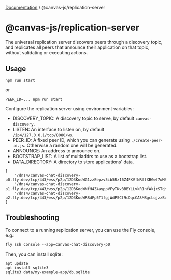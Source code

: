 [Documentation](../../index.md) / @canvas-js/replication-server

# @canvas-js/replication-server

The universal replication server discovers peers through a discovery topic, and replicates all peers that announce their application on that topic, without validating or executing actions.

## Usage

```
npm run start
```

or

```
PEER_ID=... npm run start
```

Configure the replication server using environment variables:

- DISCOVERY_TOPIC: A discovery topic to serve, by default `canvas-discovery`.
- LISTEN: An interface to listen on, by default `/ip4/127.0.0.1/tcp/8080/ws`.
- PEER_ID: A fixed peer ID, which you can generate using `./create-peer-id.js`. Otherwise a random one will be generated.
- ANNOUNCE: An address to announce on.
- BOOTSTRAP_LIST: A list of multiaddrs to use as a bootstrap list.
- DATA_DIRECTORY: A directory to store applications' data.

```
[
    "/dns4/canvas-chat-discovery-p0.fly.dev/tcp/443/wss/p2p/12D3KooWG1zzEepzv5ib5Rz16Z4PXVfNRffXBGwf7wM8xoNAbJW7",
    "/dns4/canvas-chat-discovery-p1.fly.dev/tcp/443/wss/p2p/12D3KooWNfH4Z4ayppVFyTKv8BBYLLvkR1nfWkjcSTqYdS4gTueq",
    "/dns4/canvas-chat-discovery-p2.fly.dev/tcp/443/wss/p2p/12D3KooWRBdFp5T1fgjWdPSCf9cDqcCASMBgcLqjzzBvptjAfAxN",
]
```

## Troubleshooting

To connect to a running replication server, you can use the Fly console, e.g.:

```
fly ssh console --app=canvas-chat-discovery-p0
```

Then, you can install sqlite:

```
apt update
apt install sqlite3
sqlite3 data/my-example-app/db.sqlite
```
